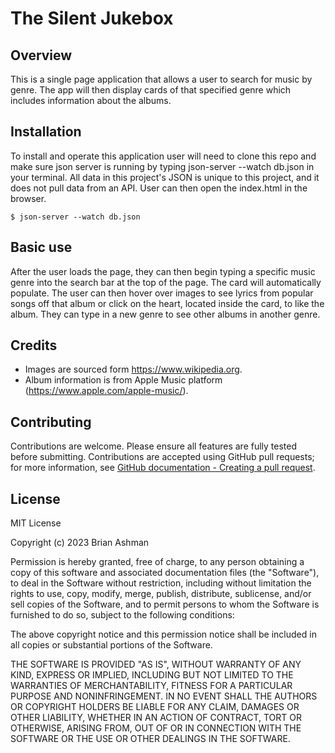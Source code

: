 # The Silent Jukebox

## Overview

This is a single page application that allows a user to search for music by genre. The app will then display cards of that specified genre which includes information about the albums.

## Installation

To install and operate this application user will need to clone this repo and make sure json server is running by typing json-server --watch db.json in your terminal. All data in this project's JSON is unique to this project, and it does not pull data from an API. User can then open the index.html in the browser.

```
$ json-server --watch db.json
```

## Basic use

After the user loads the page, they can then begin typing a specific music genre into the search bar at the top of the page. The card will automatically populate. The user can then hover over images to see lyrics from popular songs off that album or click on the heart, located inside the card, to like the album. They can type in a new genre to see other albums in another genre.

## Credits

- Images are sourced form https://www.wikipedia.org.
- Album information is from Apple Music platform (https://www.apple.com/apple-music/).

## Contributing

Contributions are welcome. Please ensure all features are fully tested before submitting. Contributions are accepted using GitHub pull requests; for more information, see
[GitHub documentation - Creating a pull request](https://help.github.com/articles/creating-a-pull-request/).

## License

MIT License

Copyright (c) 2023 Brian Ashman

Permission is hereby granted, free of charge, to any person obtaining a copy of this software and associated documentation files (the "Software"), to deal in the Software without restriction, including without limitation the rights to use, copy, modify, merge, publish, distribute, sublicense, and/or sell copies of the Software, and to permit persons to whom the Software is furnished to do so, subject to the following conditions:

The above copyright notice and this permission notice shall be included in all copies or substantial portions of the Software.

THE SOFTWARE IS PROVIDED "AS IS", WITHOUT WARRANTY OF ANY KIND, EXPRESS OR IMPLIED, INCLUDING BUT NOT LIMITED TO THE WARRANTIES OF MERCHANTABILITY, FITNESS FOR A PARTICULAR PURPOSE AND NONINFRINGEMENT. IN NO EVENT SHALL THE AUTHORS OR COPYRIGHT HOLDERS BE LIABLE FOR ANY CLAIM, DAMAGES OR OTHER LIABILITY, WHETHER IN AN ACTION OF CONTRACT, TORT OR OTHERWISE, ARISING FROM, OUT OF OR IN CONNECTION WITH THE SOFTWARE OR THE USE OR OTHER DEALINGS IN THE SOFTWARE.

